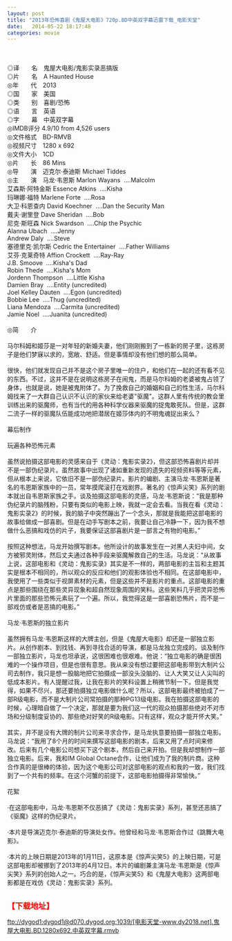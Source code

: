 ```yaml
---
layout: post
title: "2013年恐怖喜剧《鬼屋大电影》720p.BD中英双字幕迅雷下载_电影天堂"
date:   2014-05-22 18:17:48
categories: movie
---
```

<html>
 <body>
  <p>
  </p>
  <p>
   <br/>
   <img alt="" border="0" src="http://104.imagebam.com/download/7qXQWz52FP2qdF6n7VSaRg/25065/250644274/65355.jpg"/>
   <br/>
   <br/>
   ◎译　　名　鬼屋大电影/鬼影实录恶搞版
   <br/>
   ◎片　　名　A Haunted House
   <br/>
   ◎年　　代　2013
   <br/>
   ◎国　　家　美国
   <br/>
   ◎类　　别　喜剧/恐怖
   <br/>
   ◎语　　言　英语
   <br/>
   ◎字　　幕　中英双字幕
   <br/>
   ◎IMDB评分 4.9/10 from 4,526 users
   <br/>
   ◎文件格式　BD-RMVB
   <br/>
   ◎视频尺寸　1280 x 692
   <br/>
   ◎文件大小　1CD
   <br/>
   ◎片　　长　86 Mins
   <br/>
   ◎导　　演　迈克尔·泰迪斯 Michael Tiddes
   <br/>
   ◎主　　演　马龙·韦恩斯 Marlon Wayans  ....Malcolm
   <br/>
   艾森斯·阿特金斯 Essence Atkins  ....Kisha
   <br/>
   玛琳娜·福特 Marlene Forte  ....Rosa
   <br/>
   大卫·科恩查内 David Koechner  ....Dan the Security Man
   <br/>
   戴夫·谢里登 Dave Sheridan  ....Bob
   <br/>
   尼克·斯旺森 Nick Swardson  ....Chip the Psychic
   <br/>
   Alanna Ubach  ....Jenny
   <br/>
   Andrew Daly  ....Steve
   <br/>
   塞德里克·凯尔斯 Cedric the Entertainer  ....Father Williams
   <br/>
   艾芬·克莱奇特 Affion Crockett  ....Ray-Ray
   <br/>
   J.B. Smoove  ....Kisha's Dad
   <br/>
   Robin Thede  ....Kisha's Mom
   <br/>
   Jordenn Thompson  ....Little Kisha
   <br/>
   Damien Bray  ....Entity (uncredited)
   <br/>
   Joel Kelley Dauten  ....Egon (uncredited)
   <br/>
   Bobbie Lee  ....Thug (uncredited)
   <br/>
   Liana Mendoza  ....Carmita (uncredited)
   <br/>
   Jamie Noel  ....Juanita (uncredited)
   <br/>
   <br/>
   ◎简　　介
   <br/>
   <br/>
   马尔科姆和姬莎是一对年轻的新婚夫妻，他们刚刚搬到了一栋新的房子里，这栋房子是他们梦寐以求的，宽敞、舒适。但是事情却没有他们想的那么简单。
   <br/>
   <br/>
   很快，他们就发现自己并不是这个房子里唯一的住户，和他们在一起的还有看不见的东西。不过，这并不是在说明这栋房子在闹鬼，而是马尔科姆的老婆被鬼占领了身体，也就是说，她是被鬼附体了。为了挽救自己的婚姻和自己的性生活，马尔科姆找来了一大群自己认识不认识的家伙来给老婆"驱魔"。这群人里有传统的教会里训练出来的驱魔师，也有当代的用各种科学仪器来驱魔的捉鬼敢死队。但是，这群二流子一样的驱魔队伍能成功地把潜居在姬莎体内的不明鬼魂捉出来么？
   <br/>
   <br/>
   幕后制作
   <br/>
   <br/>
   玩遍各种恐怖元素
   <br/>
   <br/>
   虽然说拍摄这部电影的灵感来自于《灵动：鬼影实录2》，但这部恐怖喜剧片却并不是一部伪纪录片。虽然故事中出现了诸如重新发现的遗失的视频资料等等元素，但从根本上来说，它依旧不是一部伪纪录片。影片的编剧、主演马龙·韦恩斯是著名的韦恩斯家族中的一员，常年摸爬滚打在戏剧界。著名的《惊声尖笑》系列的剧本就出自韦恩斯家族之手。谈及拍摄这部电影的灵感，马龙·韦恩斯说：“我是那种伪纪录片的脑残粉，只要有类似的电影上映，我就一定会去看。当我在看《灵动：鬼影实录2》的时候，我的脑子中突然蹦出了一个念头，那就是我能把这部电影的故事给做成一部喜剧。但是在动手写剧本之前，我要让自己冷静一下，因为我不想做什么恶搞和戏仿的片子，我要保证这部喜剧片是一部言之有物的电影。”
   <br/>
   <br/>
   按照这种想法，马龙开始撰写剧本。他所设计的故事发生在一对黑人夫妇中间，女方被邪灵附体，然后丈夫通过各种手段来驱魔解救自己的生活。马龙说：“从故事上说，这部电影和《灵动：鬼影实录》其实是不一样的，两部电影的主旨和主题其实是根本不相同的，所以观众的反应和他们的观影体验也不相同。在这部电影中，我使用了一些类似于视屏素材的元素，但是这些并不是影片的重点。这部电影的重点是那些围绕在那些灵异现象和超自然现象周围的笑料。这些笑料几乎把灵异恐怖片里面的那些恐怖元素玩了一个遍。所以，我觉得这是一部喜剧恐怖片，而不是一部戏仿或者是恶搞的电影。”
   <br/>
   <br/>
   马龙·韦恩斯的独立影片
   <br/>
   <br/>
   虽然拥有马龙·韦恩斯这样的大牌主创，但是《鬼屋大电影》却还是一部独立影片。从创作剧本、到找钱、再到寻找合适的导演，都是马龙独立完成的。谈及制作一部独立影片，马龙也坦承说，这很困难也很艰难。他说：“独立电影的确是很困难的一个操作项目，但是也很有意思。我从来没有想过要把这部电影带到大制片公司去制作，我只是想一股脑地把它拍摄成一部没头没脑的、让人大笑又让人尖叫的低成本影片。有人提醒过我，让我在影片的笑料设置上稍微节制一下。但是我觉得，如果不尽兴，那还要拍摄独立电影做什么呢？所以，这部电影最终被拍成了一部R级电影，而不是大制片公司常拍摄的那种PG13级电影。我在拍摄这部电影的时候，心理暗自做了一个决定，那就是要为我们这一代的观众拍摄那些绝对不对市场和分级制度妥协的、那些绝对好笑的R级电影。只有这样，观众才能开怀大笑。”
   <br/>
   <br/>
   其实，并不是没有大牌的制片公司来寻求合作，是马龙执意要拍摄一部独立电影。马龙说：“我用了8个月的时间来撰写这部电影的剧本，后来又用了点时间来修改。后来有几个电影公司想买下这个剧本，然后自己来开拍。但是我却想制作一部独立电影。后来，我和IM Global Octane合作，让他们成为了我的制片商。这种合作真的是很棒的体验，因为这个电影公司对这部电影的观点和我的一致，我们找到了一个共有的频率。在这个河蟹的前提下，这部电影拍摄得非常愉快。”
   <br/>
   <br/>
   花絮
   <br/>
   <br/>
   ·在这部电影中，马龙·韦恩斯不仅恶搞了《灵动：鬼影实录》系列，甚至还恶搞了《驱魔》这样的伪纪录片。
   <br/>
   <br/>
   ·本片是导演迈克尔·泰迪斯的导演处女作。他曾经和马龙·韦恩斯合作过《跳舞大电影》。
   <br/>
   <br/>
   ·本片的上映日期是2013年的1月11日，这原本是《惊声尖笑5》的上映日期，可是这部电影却被挪到了2013年的4月12日。本片的编剧兼主演马龙·韦恩斯是《惊声尖笑》系列的创始人之一。巧合的是，《惊声尖笑5》和《鬼屋大电影》这两部电影都是在戏仿《灵动：鬼影实录》系列。
   <br/>
   <br/>
   <img alt="" border="0" src="http://105.imagebam.com/download/7aMLIx748rqs6Iq4X_HEyA/25068/250671348/sa.JPG"/>
  </p>
  <p>
  </p>
  <p>
  </p>
  <p>
   <font color="#ff0000">
    <strong>
     <font size="4">
      【下载地址】
     </font>
    </strong>
   </font>
  </p>
  <p>
   <strong>
    <font color="#ff0000" size="4">
    </font>
   </strong>
  </p>
  <p>
   <strong>
    <font color="#ff0000" size="4">
    </font>
   </strong>
  </p>
  <a href="ftp://dygod1:dygod1@d070.dygod.org:1039/%5B%E7%94%B5%E5%BD%B1%E5%A4%A9%E5%A0%82-www.dy2018.net%5D.%E9%AC%BC%E5%B1%8B%E5%A4%A7%E7%94%B5%E5%BD%B1.BD.1280x692.%E4%B8%AD%E8%8B%B1%E5%8F%8C%E5%AD%97%E5%B9%95.rmvb">
   ftp://dygod1:dygod1@d070.dygod.org:1039/[电影天堂-www.dy2018.net].鬼屋大电影.BD.1280x692.中英双字幕.rmvb
  </a>
 </body>
</html>